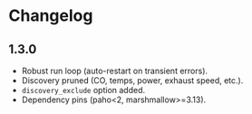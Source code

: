 # Changelog

## 1.3.0
- Robust run loop (auto-restart on transient errors).
- Discovery pruned (CO, temps, power, exhaust speed, etc.).
- `discovery_exclude` option added.
- Dependency pins (paho<2, marshmallow>=3.13).
